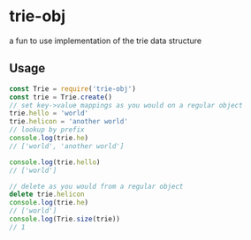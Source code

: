 # trie-obj

a fun to use implementation of the trie data structure

## Usage

```js
const Trie = require('trie-obj')
const trie = Trie.create()
// set key->value mappings as you would on a regular object
trie.hello = 'world'
trie.helicon = 'another world'
// lookup by prefix
console.log(trie.he)
// ['world', 'another world']

console.log(trie.hello)
// ['world']

// delete as you would from a regular object
delete trie.helicon
console.log(trie.he)
// ['world']
console.log(Trie.size(trie))
// 1
```
